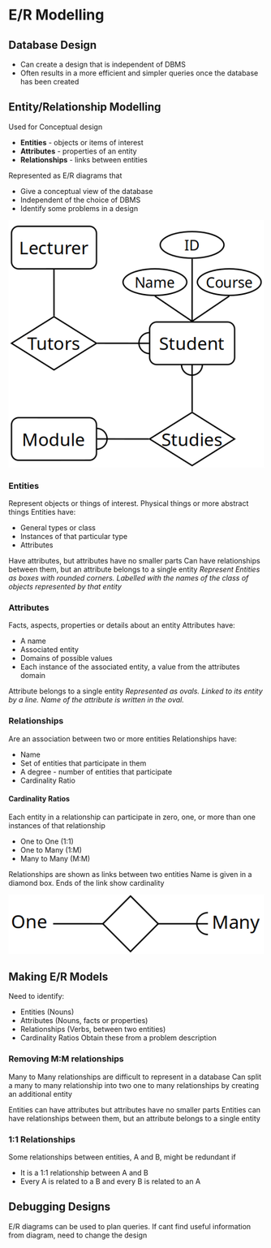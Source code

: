 # E/R Modelling
## Database Design
- Can create a design that is independent of DBMS
- Often results in a more efficient and simpler queries once the database has been created
## Entity/Relationship Modelling
Used for Conceptual design
- **Entities** - objects or items of interest
- **Attributes** - properties of an entity
-  **Relationships** - links between entities

Represented as E/R diagrams that
- Give a conceptual view of the database
- Independent of the choice of DBMS
- Identify some problems in a design

![3f2d7a96d4f0591da7e7d526b8fae8d0.png](../_resources/3f2d7a96d4f0591da7e7d526b8fae8d0-1.png)

### Entities
Represent objects or things of interest. Physical things or more abstract things
Entities have:
- General types or class
- Instances of that particular type
- Attributes

Have attributes, but attributes have no smaller parts
Can have relationships between them, but an attribute belongs to a single entity
*Represent Entities as boxes with rounded corners. Labelled with the names of the class of objects represented by that entity*

### Attributes
Facts, aspects, properties or details about an entity
Attributes have:
- A name
- Associated entity
- Domains of possible values
- Each instance of the associated entity, a value from the attributes domain

Attribute belongs to a single entity
*Represented as ovals. Linked to its entity by a line. Name of the attribute is written in the oval.*

### Relationships
Are an association between two or more entities
Relationships have:
- Name
- Set of entities that participate in them
- A degree - number of entities that participate
- Cardinality Ratio

#### Cardinality Ratios
Each entity in a relationship can participate in zero, one, or more than one instances of that relationship
- One to One (1:1)
- One to Many (1:M)
- Many to Many (M:M)

Relationships are shown as links between two entities
Name is given in a diamond box. Ends of the link show cardinality 

![Screenshot_20220207_231359.png](../_resources/Screenshot_20220207_231359-1.png)

## Making E/R Models
Need to identify:
- Entities (Nouns)
- Attributes (Nouns, facts or properties)
- Relationships (Verbs, between two entities)
- Cardinality Ratios
Obtain these from a problem description

### Removing M:M relationships
Many to Many relationships are difficult to represent in a database
Can split a many to many relationship into two one to many relationships by creating an additional entity

Entities can have attributes but attributes have no smaller parts
Entities can have relationships between them, but an attribute belongs to a single entity  

### 1:1 Relationships
Some relationships between entities, A and B, might be redundant if
- It is a 1:1 relationship between A and B
- Every A is related to a B and every B is related to an A

## Debugging Designs
E/R diagrams can be used to plan queries. If cant find useful information from diagram, need to change the design
